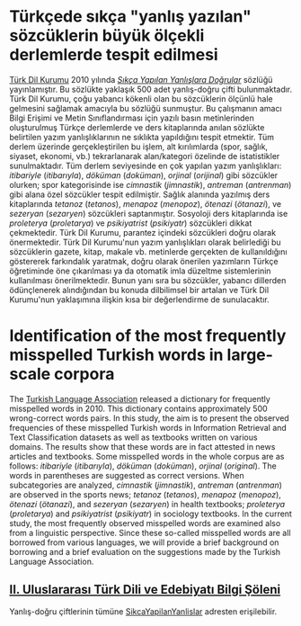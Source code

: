 # Türkçede sıkça "yanlış yazılan" sözcüklerin büyük ölçekli derlemlerde tespit edilmesi

[Türk Dil Kurumu](http://tdk.gov.tr) 2010 yılında [*Sıkça Yapılan Yanlışlara Doğrular*](http://sozluk.gov.tr) sözlüğü yayınlamıştır. Bu sözlükte yaklaşık 500 adet yanlış-doğru çifti bulunmaktadır. Türk Dil Kurumu, çoğu yabancı kökenli olan bu sözcüklerin ölçünlü hale gelmesini sağlamak amacıyla bu sözlüğü sunmuştur. Bu çalışmanın amacı Bilgi Erişimi ve Metin Sınıflandırması için yazılı basın metinlerinden oluşturulmuş Türkçe derlemlerde ve ders kitaplarında anılan sözlükte belirtilen yazım yanlışlıklarının ne sıklıkta yapıldığını tespit etmektir. Tüm derlem üzerinde gerçekleştirilen bu işlem, alt kırılımlarda (spor, sağlık, siyaset, ekonomi, vb.) tekrarlanarak alan/kategori özelinde de istatistikler sunulmaktadır. Tüm derlem seviyesinde en çok yapılan yazım yanlışlıkları: *itibariyle* (*itibarıyla*), *döküman* (*doküman*), *orjinal* (*orijinal*) gibi sözcükler olurken; spor kategorisinde ise *cimnastik* (*jimnastik*), *antreman* (*antrenman*) gibi alana özel sözcükler tespit edilmiştir. Sağlık alanında yazılmış ders kitaplarında *tetanoz* (*tetanos*), *menapoz* (*menopoz*), *ötenazi* (*ötanazi*), ve *sezeryan* (*sezaryen*) sözcükleri saptanmıştır. Sosyoloji ders kitaplarında ise *proleterya* (*proletarya*) ve *psikiyatrist* (*psikiyatr*) sözcükleri dikkat çekmektedir. Türk Dil Kurumu, parantez içindeki sözcükleri doğru olarak önermektedir. 
Türk Dil Kurumu'nun yazım yanlışlıkları olarak belirlediği bu sözcüklerin gazete, kitap, makale vb. metinlerde gerçekten de kullanıldığını göstererek farkındalık yaratmak, doğru olarak önerilen yazımların Türkçe öğretiminde öne çıkarılması ya da otomatik imla düzeltme sistemlerinin kullanılması önerilmektedir. Bunun yanı sıra bu sözcükler, yabancı dillerden ödünçlenerek alındığından bu konuda dilbilimsel bir artalan ve Türk Dil Kurumu'nun yaklaşımına ilişkin kısa bir değerlendirme de sunulacaktır. 

# Identification of the most frequently misspelled Turkish words in large-scale corpora
The [Turkish Language Association](http://tdk.gov.tr) released a dictionary for frequently misspelled words in 2010. This dictionary contains approximately 500 wrong-correct words pairs. In this study, the aim is to present the observed frequencies of these misspelled Turkish words in Information Retrieval and Text Classification datasets as well as textbooks written on various domains. The results show that these words are in fact attested in news articles and textbooks. Some misspelled words in the whole corpus are as follows: *itibariyle* (*itibarıyla*), *döküman* (*doküman*), *orjinal* (*original*). The words in parentheses are suggested as correct versions. When subcategories are analyzed, *cimnastik* (*jimnastik*), *antreman* (*antrenman*) are observed in the sports news; *tetanoz* (*tetanos*), *menapoz* (*menopoz*), *ötenazi* (*ötanazi*), and *sezeryan* (*sezaryen*) in health textbooks; *proleterya* (*proletarya*) and *psikiyatrist* (*psikiyatr*) in sociology textbooks. 
In the current study, the most frequently observed misspelled words are examined also from a linguistic perspective. Since these so-called misspelled words are all borrowed from various languages, we will provide a brief background on borrowing and a brief evaluation on the suggestions made by the Turkish Language Association. 

## [II. Uluslararası Türk Dili ve Edebiyatı Bilgi Şöleni](http://bilgisoleni2019.atauni.edu.tr)
Yanlış-doğru çiftlerinin tümüne [SikcaYapilanYanlislar](https://github.com/iorixxx/Kemik/tree/master/SikcaYapilanYanlislar) adresten erişilebilir.